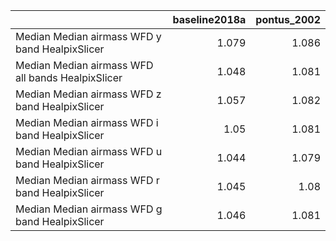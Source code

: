 |                                                   |   baseline2018a |   pontus_2002 |
|:--------------------------------------------------|----------------:|--------------:|
| Median Median airmass WFD y band HealpixSlicer    |           1.079 |         1.086 |
| Median Median airmass WFD all bands HealpixSlicer |           1.048 |         1.081 |
| Median Median airmass WFD z band HealpixSlicer    |           1.057 |         1.082 |
| Median Median airmass WFD i band HealpixSlicer    |           1.05  |         1.081 |
| Median Median airmass WFD u band HealpixSlicer    |           1.044 |         1.079 |
| Median Median airmass WFD r band HealpixSlicer    |           1.045 |         1.08  |
| Median Median airmass WFD g band HealpixSlicer    |           1.046 |         1.081 |

